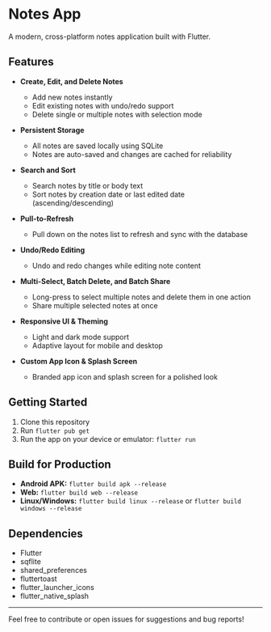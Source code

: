 # Notes App

A modern, cross-platform notes application built with Flutter.

## Features

- **Create, Edit, and Delete Notes**
  - Add new notes instantly
  - Edit existing notes with undo/redo support
  - Delete single or multiple notes with selection mode

- **Persistent Storage**
  - All notes are saved locally using SQLite
  - Notes are auto-saved and changes are cached for reliability

- **Search and Sort**
  - Search notes by title or body text
  - Sort notes by creation date or last edited date (ascending/descending)

- **Pull-to-Refresh**
  - Pull down on the notes list to refresh and sync with the database

- **Undo/Redo Editing**
  - Undo and redo changes while editing note content

- **Multi-Select, Batch Delete, and Batch Share**
  - Long-press to select multiple notes and delete them in one action
  - Share multiple selected notes at once

- **Responsive UI & Theming**
  - Light and dark mode support
  - Adaptive layout for mobile and desktop

- **Custom App Icon & Splash Screen**
  - Branded app icon and splash screen for a polished look

## Getting Started

1. Clone this repository
2. Run `flutter pub get`
3. Run the app on your device or emulator: `flutter run`

## Build for Production

- **Android APK:** `flutter build apk --release`
- **Web:** `flutter build web --release`
- **Linux/Windows:** `flutter build linux --release` or `flutter build windows --release`

## Dependencies
- Flutter
- sqflite
- shared_preferences
- fluttertoast
- flutter_launcher_icons
- flutter_native_splash

---

Feel free to contribute or open issues for suggestions and bug reports!
